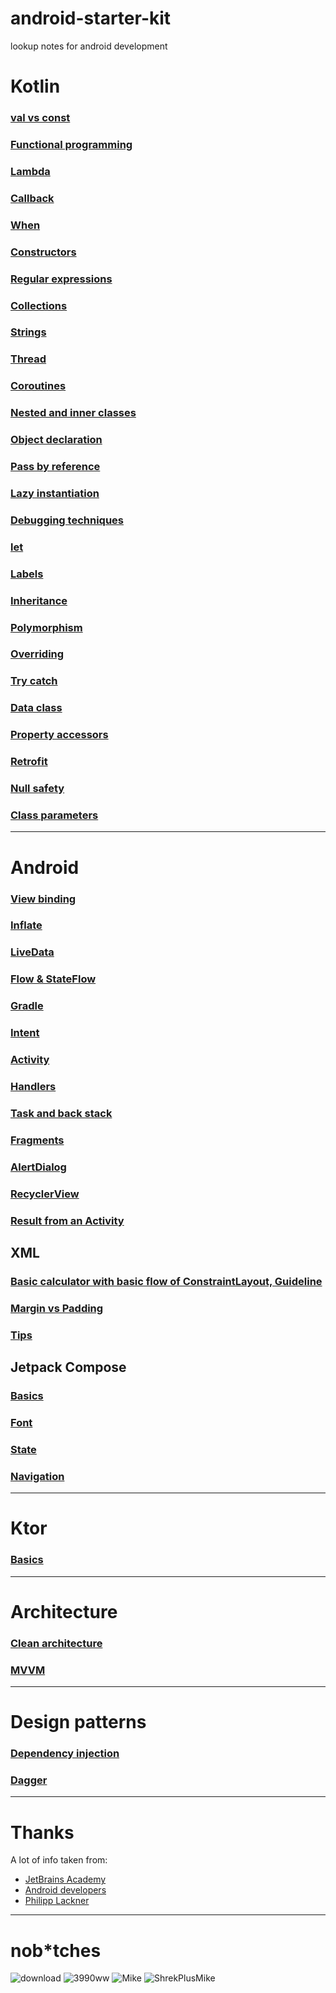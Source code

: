 # android-starter-kit
lookup notes for android development

# Kotlin

### [val vs const](https://github.com/KidPudel/android-starter-kit/blob/main/Kotlin/val-vs-const.md)
### [Functional programming](https://github.com/KidPudel/android-starter-kit/blob/main/Kotlin/Functional-Programming.md)
### [Lambda](https://github.com/KidPudel/android-starter-kit/blob/main/Kotlin/Lambda.md)
### [Callback](https://github.com/KidPudel/android-starter-kit/blob/main/Kotlin/Callback.md)
### [When](https://github.com/KidPudel/android-starter-kit/blob/main/Kotlin/When.md)
### [Constructors](https://github.com/KidPudel/android-starter-kit/blob/main/Kotlin/Constructors.md)
### [Regular expressions](https://github.com/KidPudel/android-starter-kit/blob/main/Kotlin/Regular-expression.md)
### [Collections](https://github.com/KidPudel/android-starter-kit/blob/main/Kotlin/Collections.md)
### [Strings](https://github.com/KidPudel/android-starter-kit/blob/main/Kotlin/Strings.md)
### [Thread](https://github.com/KidPudel/android-starter-kit/blob/main/Kotlin/Thread.md)
### [Coroutines](https://github.com/KidPudel/android-starter-kit/blob/main/Kotlin/coroutines.md)
### [Nested and inner classes](https://github.com/KidPudel/android-starter-kit/blob/main/Kotlin/Nested-and-inner-classes.md)
### [Object declaration](https://github.com/KidPudel/android-starter-kit/blob/main/Kotlin/object-decalration.md)
### [Pass by reference](https://github.com/KidPudel/android-starter-kit/blob/main/Kotlin/pass-by-reference.md)
### [Lazy instantiation](https://github.com/KidPudel/android-starter-kit/blob/main/Kotlin/lazy-instantiation.md)
### [Debugging techniques](https://github.com/KidPudel/android-starter-kit/blob/main/Kotlin/debugging-techniques.md)
### [let](https://github.com/KidPudel/android-starter-kit/blob/main/Kotlin/let.md)
### [Labels](https://github.com/KidPudel/android-starter-kit/blob/main/Kotlin/labels.md)
### [Inheritance](https://github.com/KidPudel/android-starter-kit/blob/main/Kotlin/inheritance.md)
### [Polymorphism](https://github.com/KidPudel/android-starter-kit/blob/main/Kotlin/polymorphism.md)
### [Overriding](https://github.com/KidPudel/android-starter-kit/blob/main/Kotlin/overriding.md)
### [Try catch](https://github.com/KidPudel/android-starter-kit/blob/main/Kotlin/try-catch.md)
### [Data class](https://github.com/KidPudel/android-starter-kit/blob/main/Kotlin/data-class.md)
### [Property accessors](https://github.com/KidPudel/android-starter-kit/blob/main/Kotlin/property-accessors.md)
### [Retrofit](https://github.com/KidPudel/android-starter-kit/blob/main/Kotlin/retrofit.md)
### [Null safety](https://github.com/KidPudel/android-starter-kit/blob/main/Kotlin/null-safety.md)
### [Class parameters](https://github.com/KidPudel/android-starter-kit/blob/main/Kotlin/class-parameters.md)

---

# Android

### [View binding](https://github.com/KidPudel/android-starter-kit/blob/main/Android/view-binding.md)
### [Inflate](https://github.com/KidPudel/android-starter-kit/blob/main/Android/inflate.md)
### [LiveData](https://github.com/KidPudel/android-starter-kit/blob/main/Android/live-data.md)
### [Flow & StateFlow](https://github.com/KidPudel/android-starter-kit/blob/main/Android/flow.md)
### [Gradle](https://github.com/KidPudel/android-starter-kit/blob/main/Android/gradle.md)
### [Intent](https://github.com/KidPudel/android-starter-kit/blob/main/Android/intent.md)
### [Activity](https://github.com/KidPudel/android-starter-kit/blob/main/Android/activity.md)
### [Handlers](https://github.com/KidPudel/android-starter-kit/blob/main/Android/handlers.md)
### [Task and back stack](https://github.com/KidPudel/android-starter-kit/blob/main/Android/task-and-back-stack.md)
### [Fragments](https://github.com/KidPudel/android-starter-kit/blob/main/Android/fragments.md)
### [AlertDialog](https://github.com/KidPudel/android-starter-kit/blob/main/Android/alert-dialog.md)
### [RecyclerView](https://github.com/KidPudel/android-starter-kit/blob/main/Android/recycler-view.md)
### [Result from an Activity](https://github.com/KidPudel/android-starter-kit/blob/main/Android/result.md)


## XML

### [Basic calculator with basic flow of ConstraintLayout, Guideline](https://github.com/KidPudel/android-starter-kit/blob/main/XML/Basic-calculator.md)
### [Margin vs Padding](https://github.com/KidPudel/android-starter-kit/blob/main/XML/margin-vs-padding.md)
### [Tips](https://github.com/KidPudel/android-starter-kit/blob/main/XML/tips.md)

## Jetpack Compose

### [Basics](https://github.com/KidPudel/android-starter-kit/blob/main/jetpack-compose/basics.md)
### [Font](https://github.com/KidPudel/android-starter-kit/blob/main/jetpack-compose/jc-font.md)
### [State](https://github.com/KidPudel/android-starter-kit/blob/main/jetpack-compose/jc-state.md)
### [Navigation](https://github.com/KidPudel/android-starter-kit/blob/main/jetpack-compose/jc-navigation.md)

---

# Ktor

### [Basics](https://github.com/KidPudel/android-starter-kit/blob/main/ktor/basics.md)

---

# Architecture

### [Clean architecture](https://github.com/KidPudel/android-starter-kit/blob/main/Architecture/clean-architecture.md)
### [MVVM](https://github.com/KidPudel/android-starter-kit/blob/main/Architecture/MVVM.md)

---

# Design patterns

### [Dependency injection](https://github.com/KidPudel/android-starter-kit/blob/main/design-patterns/dependency-injection.md)
### [Dagger](https://github.com/KidPudel/android-starter-kit/blob/main/design-patterns/dagger.md)

---

# Thanks
A lot of info taken from:
- [JetBrains Academy](https://hyperskill.org/tracks/16)
- [Android developers](https://developer.android.com/)
- [Philipp Lackner](https://www.youtube.com/@PhilippLackner)

---

# nob*tches
![download](https://user-images.githubusercontent.com/63263301/202911433-9ef2ceb6-db98-4340-9e36-b98bee1c6be2.jpg)
![3990ww](https://user-images.githubusercontent.com/63263301/202911615-a6c8530e-3335-4c23-a651-09b3948a6e13.jpg)
![Mike](https://user-images.githubusercontent.com/63263301/202911624-eb690379-8ef0-43fe-8611-7cb7d5023c85.png)
![ShrekPlusMike](https://user-images.githubusercontent.com/63263301/202911635-9b2413df-4d21-4d30-91ad-c655a8c77c6b.png)


